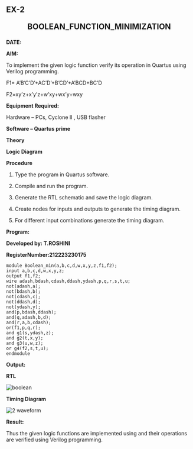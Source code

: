 ## EX-2 <p align="center"><b> BOOLEAN_FUNCTION_MINIMIZATION </b>    

**DATE:**

**AIM:**

To implement the given logic function verify its operation in Quartus using Verilog programming.

F1= A’B’C’D’+AC’D’+B’CD’+A’BCD+BC’D 

F2=xy’z+x’y’z+w’xy+wx’y+wxy

**Equipment Required:**

Hardware – PCs, Cyclone II , USB flasher

**Software – Quartus prime**

**Theory**

**Logic Diagram**

**Procedure**

1.	Type the program in Quartus software.

2.	Compile and run the program.

3.	Generate the RTL schematic and save the logic diagram.

4.	Create nodes for inputs and outputs to generate the timing diagram.

5.	For different input combinations generate the timing diagram.


**Program:**

**Developed by: T.ROSHINI**

**RegisterNumber:212223230175**

```
module Boolean_min(a,b,c,d,w,x,y,z,f1,f2);
input a,b,c,d,w,x,y,z;
output f1,f2;
wire adash,bdash,cdash,ddash,ydash,p,q,r,s,t,u;
not(adash,a);
not(bdash,b);
not(cdash,c);
not(ddash,d);
not(ydash,y);
and(p,bdash,ddash);
and(q,adash,b,d);
and(r,a,b,cdash);
or(f1,p,q,r);
and g1(s,ydash,z);
and g2(t,x,y);
and g3(u,w,z);
or g4(f2,s,t,u);
endmodule
```

**Output:**

**RTL**

![boolean](https://github.com/naavaneetha/BOOLEAN_FUNCTION_MINIMIZATION/assets/147118341/0273c170-c7d3-4cc7-89bf-2d438baf778f)

**Timing Diagram**

![2 waveform](https://github.com/naavaneetha/BOOLEAN_FUNCTION_MINIMIZATION/assets/147118341/8ea1aa75-984f-486c-849e-e0e1bfb13351)

**Result:**

Thus the given logic functions are implemented using and their operations are verified using Verilog programming.

